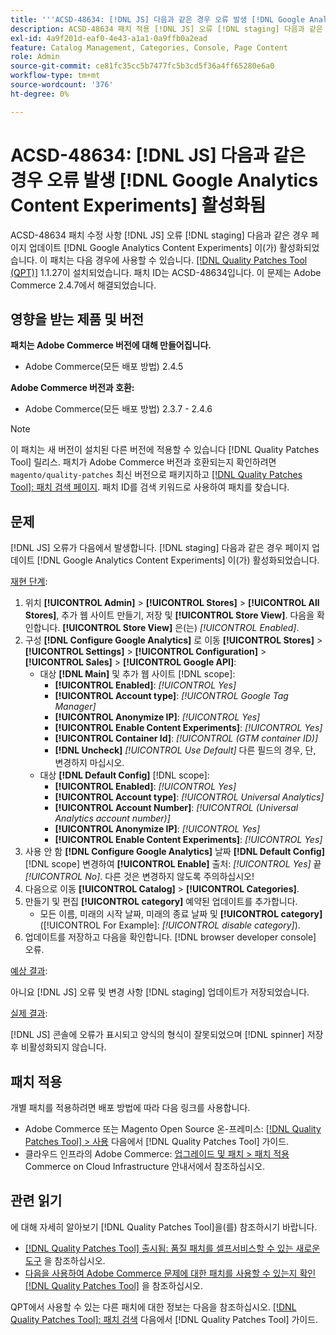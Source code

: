 ```yaml
---
title: '''ACSD-48634: [!DNL JS] 다음과 같은 경우 오류 발생 [!DNL Google Analytics Content Experiments] 활성화됨'
description: ACSD-48634 패치 적용 [!DNL JS] 오류 [!DNL staging] 다음과 같은 경우 페이지 업데이트 [!DNL Google Analytics Content Experiments] 이(가) 활성화되었습니다.
exl-id: 4a9f201d-eaf0-4e43-a1a1-0a9ffb0a2ead
feature: Catalog Management, Categories, Console, Page Content
role: Admin
source-git-commit: ce81fc35cc5b7477fc5b3cd5f36a4ff65280e6a0
workflow-type: tm+mt
source-wordcount: '376'
ht-degree: 0%

---
```


# ACSD-48634: [!DNL JS] 다음과 같은 경우 오류 발생 [!DNL Google Analytics Content Experiments] 활성화됨

ACSD-48634 패치 수정 사항 [!DNL JS] 오류 [!DNL staging] 다음과 같은 경우 페이지 업데이트 [!DNL Google Analytics Content Experiments] 이(가) 활성화되었습니다. 이 패치는 다음 경우에 사용할 수 있습니다. [[!DNL Quality Patches Tool (QPT)]](/help/announcements/adobe-commerce-announcements/magento-quality-patches-released-new-tool-to-self-serve-quality-patches.md) 1.1.27이 설치되었습니다. 패치 ID는 ACSD-48634입니다. 이 문제는 Adobe Commerce 2.4.7에서 해결되었습니다.

## 영향을 받는 제품 및 버전

**패치는 Adobe Commerce 버전에 대해 만들어집니다.**

* Adobe Commerce(모든 배포 방법) 2.4.5

**Adobe Commerce 버전과 호환:**

* Adobe Commerce(모든 배포 방법) 2.3.7 - 2.4.6

>[!NOTE]
>
>이 패치는 새 버전이 설치된 다른 버전에 적용할 수 있습니다 [!DNL Quality Patches Tool] 릴리스. 패치가 Adobe Commerce 버전과 호환되는지 확인하려면 `magento/quality-patches` 최신 버전으로 패키지하고 [[!DNL Quality Patches Tool]: 패치 검색 페이지](https://experienceleague.adobe.com/tools/commerce-quality-patches/index.html). 패치 ID를 검색 키워드로 사용하여 패치를 찾습니다.

## 문제

[!DNL JS] 오류가 다음에서 발생합니다. [!DNL staging] 다음과 같은 경우 페이지 업데이트 [!DNL Google Analytics Content Experiments] 이(가) 활성화되었습니다.

<u>재현 단계</u>:

1. 위치 **[!UICONTROL Admin]** > **[!UICONTROL Stores]** > **[!UICONTROL All Stores]**, 추가 웹 사이트 만들기, 저장 및 **[!UICONTROL Store View]**. 다음을 확인합니다. **[!UICONTROL Store View]** 은(는) *[!UICONTROL Enabled]*.
1. 구성 **[!DNL Configure Google Analytics]** 로 이동 **[!UICONTROL Stores]** > **[!UICONTROL Settings]** > **[!UICONTROL Configuration]** > **[!UICONTROL Sales]** > **[!UICONTROL Google API]**:
   * 대상 **[!DNL Main]** 및 추가 웹 사이트 [!DNL scope]:
      * **[!UICONTROL Enabled]**: *[!UICONTROL Yes]*
      * **[!UICONTROL Account type]**: *[!UICONTROL Google Tag Manager]*
      * **[!UICONTROL Anonymize IP]**: *[!UICONTROL Yes]*
      * **[!UICONTROL Enable Content Experiments]**: *[!UICONTROL Yes]*
      * **[!UICONTROL Container Id]**: *[!UICONTROL (GTM container ID)]*
      * **[!DNL Uncheck]** *[!UICONTROL Use Default]* 다른 필드의 경우, 단, 변경하지 마십시오.
   * 대상 **[!DNL Default Config]** [!DNL scope]:
      * **[!UICONTROL Enabled]**: *[!UICONTROL Yes]*
      * **[!UICONTROL Account type]**: *[!UICONTROL Universal Analytics]*
      * **[!UICONTROL Account Number]**: *[!UICONTROL (Universal Analytics account number)]*
      * **[!UICONTROL Anonymize IP]**: *[!UICONTROL Yes]*
      * **[!UICONTROL Enable Content Experiments]**: *[!UICONTROL Yes]*
1. 사용 안 함 **[!DNL Configure Google Analytics]** 날짜 **[!DNL Default Config]** [!DNL scope] 변경하여 **[!UICONTROL Enable]** 출처: *[!UICONTROL Yes]* 끝 *[!UICONTROL No]*. 다른 것은 변경하지 않도록 주의하십시오!
1. 다음으로 이동 **[!UICONTROL Catalog]** > **[!UICONTROL Categories]**.
1. 만들기 및 편집 **[!UICONTROL category]** 예약된 업데이트를 추가합니다.
   * 모든 이름, 미래의 시작 날짜, 미래의 종료 날짜 및 **[!UICONTROL category]** ([!UICONTROL For Example]: *[!UICONTROL disable category]*).
1. 업데이트를 저장하고 다음을 확인합니다. [!DNL browser developer console] 오류.

<u>예상 결과</u>:

아니요 [!DNL JS] 오류 및 변경 사항 [!DNL staging] 업데이트가 저장되었습니다.

<u>실제 결과</u>:

[!DNL JS] 콘솔에 오류가 표시되고 양식의 형식이 잘못되었으며 [!DNL spinner] 저장 후 비활성화되지 않습니다.

## 패치 적용

개별 패치를 적용하려면 배포 방법에 따라 다음 링크를 사용합니다.

* Adobe Commerce 또는 Magento Open Source 온-프레미스: [[!DNL Quality Patches Tool] > 사용](https://experienceleague.adobe.com/docs/commerce-operations/tools/quality-patches-tool/usage.html) 다음에서 [!DNL Quality Patches Tool] 가이드.
* 클라우드 인프라의 Adobe Commerce: [업그레이드 및 패치 > 패치 적용](https://experienceleague.adobe.com/docs/commerce-cloud-service/user-guide/develop/upgrade/apply-patches.html) Commerce on Cloud Infrastructure 안내서에서 참조하십시오.

## 관련 읽기

에 대해 자세히 알아보기 [!DNL Quality Patches Tool]을(를) 참조하시기 바랍니다.

* [[!DNL Quality Patches Tool] 출시됨: 품질 패치를 셀프서비스할 수 있는 새로운 도구](/help/announcements/adobe-commerce-announcements/magento-quality-patches-released-new-tool-to-self-serve-quality-patches.md) 을 참조하십시오.
* [다음을 사용하여 Adobe Commerce 문제에 대한 패치를 사용할 수 있는지 확인 [!DNL Quality Patches Tool]](/help/support-tools/patches-available-in-qpt-tool/check-patch-for-magento-issue-with-magento-quality-patches.md) 을 참조하십시오.

QPT에서 사용할 수 있는 다른 패치에 대한 정보는 다음을 참조하십시오. [[!DNL Quality Patches Tool]: 패치 검색](https://experienceleague.adobe.com/tools/commerce-quality-patches/index.html) 다음에서 [!DNL Quality Patches Tool] 가이드.

